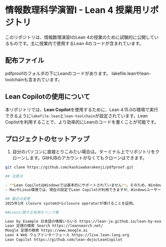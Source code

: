 # 情報数理科学演習I - Lean 4 授業用リポジトリ

このリポジトリは、情報数理演習IのLean 4の授業のために試験的に公開しているものです。主に授業内で使用するLean 4のコードが含まれています。

## 配布ファイル

pdfproofのフォルダの下にLeanのコードがあります。
lakefile.leanやlean-toolchainも含まれています。

## Lean Copilotの使用について

本リポジトリでは、**Lean Copilot**を使用するために、Lean 4.15.0の環境で実行できるように`lakefile.lean`と`lean-toolchain`が設定されています。Lean Copilotを利用することで、より効率的にLeanのコードを書くことが可能です。

## プロジェクトのセットアップ

1. 自分のパソコンに直接とりこみたい場合は。ターミナル上でリポジトリをクローンします。GitHUBのアカウントがなくてもクローンはできます。

```bash
git clone https://github.com/kashiwabarakenji/pdfproof.git

## 注意点

- **Lean CopilotはWindowsでは基本的にサポートされていません**。そのため、Windows環境でリポジトリを開いてLean 4のコードを検証する場合、`lakefile.lean`の設定を変更する必要があります。
- MacやLinux環境では、現在の設定でLean Copilotが利用できますが、Windowsユーザーの方は`lakefile.lean`の書き換えを行ってください。import LeanCopilotの部分もコメントアウトするとよいでしょう。

## 最近の変更
2025年1月 closure systemからclosure operatorが導けることを証明。

##Leanに関する有用なリンク集

Lean by Example 日本語の情報いろいろ https://lean-ja.github.io/lean-by-example/
Lean 定理の検索 Search https://leansearch.net/
Moogle 定理の検索 https://www.moogle.ai
Lean 4 Web ウェブインターフェース https://live.lean-lang.org
Lean Copilot https://github.com/lean-dojo/LeanCopilot
